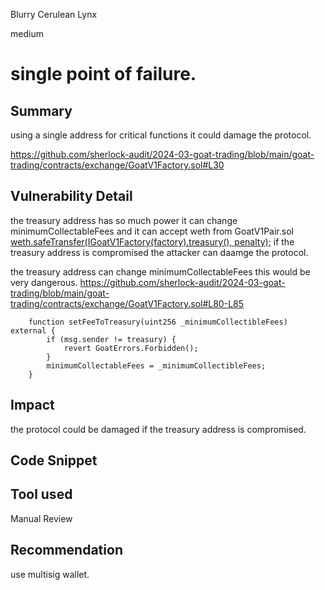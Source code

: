 Blurry Cerulean Lynx

medium

# single point of failure.

## Summary

using a single address for critical functions it could damage the protocol.

https://github.com/sherlock-audit/2024-03-goat-trading/blob/main/goat-trading/contracts/exchange/GoatV1Factory.sol#L30

## Vulnerability Detail

the treasury address has so much power it can change minimumCollectableFees and it can accept weth from GoatV1Pair.sol [weth.safeTransfer(IGoatV1Factory(factory).treasury(), penalty);](https://github.com/sherlock-audit/2024-03-goat-trading/blob/main/goat-trading/contracts/exchange/GoatV1Pair.sol#L602) if the treasury address is compromised the attacker can daamge the protocol.

the treasury address can change minimumCollectableFees this would be very dangerous.
https://github.com/sherlock-audit/2024-03-goat-trading/blob/main/goat-trading/contracts/exchange/GoatV1Factory.sol#L80-L85

```solidity 
    function setFeeToTreasury(uint256 _minimumCollectibleFees) external {
        if (msg.sender != treasury) {
            revert GoatErrors.Forbidden();
        }
        minimumCollectableFees = _minimumCollectibleFees;
    }
```

## Impact

the protocol could be damaged if the treasury address is compromised. 

## Code Snippet

## Tool used

Manual Review

## Recommendation

use multisig wallet.